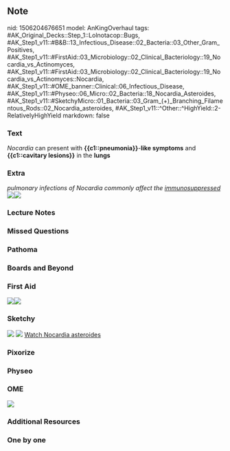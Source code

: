 ## Note
nid: 1506204676651
model: AnKingOverhaul
tags: #AK_Original_Decks::Step_1::Lolnotacop::Bugs, #AK_Step1_v11::#B&B::13_Infectious_Disease::02_Bacteria::03_Other_Gram_Positives, #AK_Step1_v11::#FirstAid::03_Microbiology::02_Clinical_Bacteriology::19_Nocardia_vs_Actinomyces, #AK_Step1_v11::#FirstAid::03_Microbiology::02_Clinical_Bacteriology::19_Nocardia_vs_Actinomyces::Nocardia, #AK_Step1_v11::#OME_banner::Clinical::06_Infectious_Disease, #AK_Step1_v11::#Physeo::06_Micro::02_Bacteria::18_Nocardia_Asteroides, #AK_Step1_v11::#SketchyMicro::01_Bacteria::03_Gram_(+)_Branching_Filamentous_Rods::02_Nocardia_asteroides, #AK_Step1_v11::^Other::^HighYield::2-RelativelyHighYield
markdown: false

### Text
<i>Nocardia</i> can present with <b>{{c1::pneumonia}}</b>-<b>like
symptoms</b> and <b>{{c1::cavitary lesions}}</b> in the
<b>lungs</b>

### Extra
<div>
  <i>pulmonary infections of Nocardia commonly affect the
  <u>immunosuppressed</u></i>
</div><i><img src="paste-74917114544591.jpg"><img src=
"paste-74942884348336.jpg"></i>

### Lecture Notes


### Missed Questions


### Pathoma


### Boards and Beyond


### First Aid
<img src="paste-153411936845827.jpg"><img src=
"paste-0e4b7cb8947d8dd17dc6d0456000264cb2c95cb5.jpg">

### Sketchy
<img src="paste-150250840915971.jpg"> <img src=
"paste-3873907fc8d0651b73d718dae0df08e2c3c44bc5.png"> <a href=
"https://dashboard.sketchy.com/study/medical/courses/medical-microbiology/units/medical-microbiology-bacteria/videos/medical-microbiology-bacteria-gram-positive-branching-filamentous-rods-nocardia-asteroides?utm_source=anki&utm_medium=partnership&utm_campaign=february_update&utm_content=medical">
Watch Nocardia asteroides</a>

### Pixorize


### Physeo


### OME
<div class="ome-widget">
  <a href=
  "https://onlinemeded.org/spa/infectious-disease?ref=anki"><img src="_OME_AnkiFlashcards_Topic_1.png"></a>
</div>

### Additional Resources


### One by one

